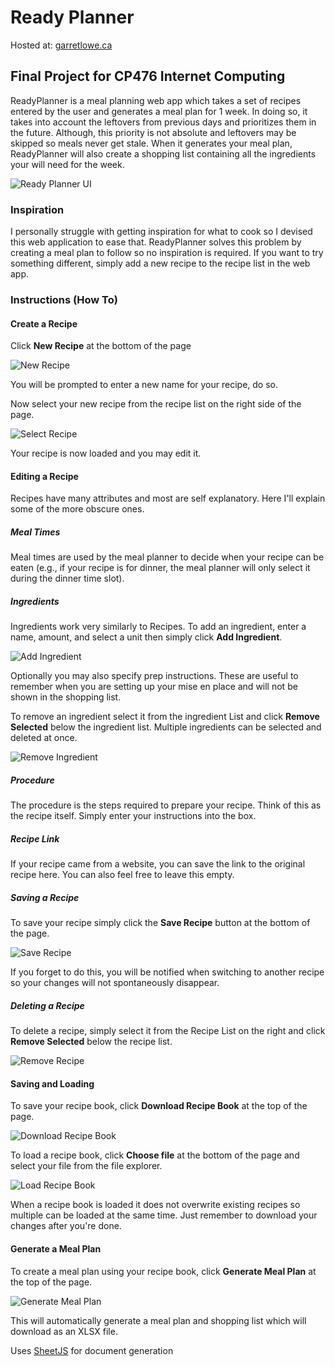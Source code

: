 # Ready Planner

Hosted at: [garretlowe.ca](https://garretlowe.ca/index)

## Final Project for CP476 Internet Computing

ReadyPlanner is a meal planning web app which takes a set of recipes entered by the user and generates a meal plan for 1 week. In doing so, it takes into account the leftovers from previous days and prioritizes them in the future. Although, this priority is not absolute and leftovers may be skipped so meals never get stale. When it generates your meal plan, ReadyPlanner will also create a shopping list containing all the ingredients your will need for the week.

![Ready Planner UI](images/ready_planner.png)

### Inspiration

I personally struggle with getting inspiration for what to cook so I devised this web application to ease that. ReadyPlanner solves this problem by creating a meal plan to follow so no inspiration is required. If you want to try something different, simply add a new recipe to the recipe list in the web app.

### Instructions (How To)
#### Create a Recipe

Click **New Recipe** at the bottom of the page

![New Recipe](images/new_recipe.png)

You will be prompted to enter a new name for your recipe, do so.

Now select your new recipe from the recipe list on the right side of the page.

![Select Recipe](images/select_recipe.png)

Your recipe is now loaded and you may edit it.

#### Editing a Recipe

Recipes have many attributes and most are self explanatory. Here I'll explain some of the more obscure ones.

##### Meal Times

Meal times are used by the meal planner to decide when your recipe can be eaten (e.g., if your recipe is for dinner, the meal planner will only select it during the dinner time slot).

##### Ingredients

Ingredients work very similarly to Recipes. To add an ingredient, enter a name, amount, and select a unit then simply click **Add Ingredient**. 

![Add Ingredient](images/add_ingredient.png)

Optionally you may also specify prep instructions. These are useful to remember when you are setting up your mise en place and will not be shown in the shopping list.

To remove an ingredient select it from the ingredient List and click **Remove Selected** below the ingredient list. Multiple ingredients can be selected and deleted at once.

![Remove Ingredient](images/remove_ingredient.png)

##### Procedure

The procedure is the steps required to prepare your recipe. Think of this as the recipe itself. Simply enter your instructions into the box.

##### Recipe Link

If your recipe came from a website, you can save the link to the original recipe here. You can also feel free to leave this empty.

##### Saving a Recipe

To save your recipe simply click the **Save Recipe** button at the bottom of the page. 

![Save Recipe](images/save_recipe.png)

If you forget to do this, you will be notified when switching to another recipe so your changes will not spontaneously disappear.

##### Deleting a Recipe

To delete a recipe, simply select it from the Recipe List on the right and click **Remove Selected** below the recipe list.

![Remove Recipe](images/remove_recipe.png)

#### Saving and Loading

To save your recipe book, click **Download Recipe Book** at the top of the page.

![Download Recipe Book](images/download_recipe.png)

To load a recipe book, click **Choose file** at the bottom of the page and select your file from the file explorer.

![Load Recipe Book](images/load_recipe.png)

When a recipe book is loaded it does not overwrite existing recipes so multiple can be loaded at the same time. Just remember to download your changes after you're done.

#### Generate a Meal Plan

To create a meal plan using your recipe book, click **Generate Meal Plan** at the top of the page.

![Generate Meal Plan](images/generate_plan.png)

This will automatically generate a meal plan and shopping list which will download as an XLSX file.

Uses [SheetJS](https://github.com/SheetJS/sheetjs) for document generation

